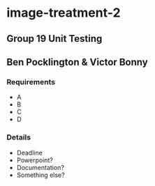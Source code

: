 # image-treatment-2

## Group 19 Unit Testing
## Ben Pocklington &amp; Victor Bonny

### Requirements 

* A
* B
* C
* D

### Details

* Deadline
* Powerpoint?
* Documentation?
* Something else?


